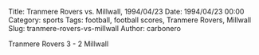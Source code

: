Title: Tranmere Rovers vs. Millwall, 1994/04/23
Date: 1994/04/23 00:00
Category: sports
Tags: football, football scores, Tranmere Rovers, Millwall
Slug: tranmere-rovers-vs-millwall
Author: carbonero


Tranmere Rovers 3 - 2 Millwall
